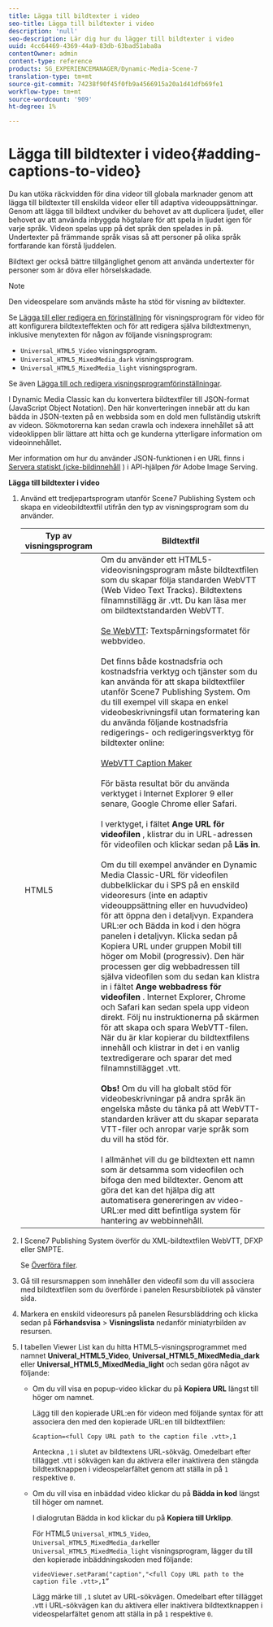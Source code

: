 ```yaml
---
title: Lägga till bildtexter i video
seo-title: Lägga till bildtexter i video
description: 'null'
seo-description: Lär dig hur du lägger till bildtexter i video
uuid: 4cc64469-4369-44a9-83db-63bad51aba8a
contentOwner: admin
content-type: reference
products: SG_EXPERIENCEMANAGER/Dynamic-Media-Scene-7
translation-type: tm+mt
source-git-commit: 74238f90f45f0fb9a4566915a20a1d41dfb69fe1
workflow-type: tm+mt
source-wordcount: '909'
ht-degree: 1%

---
```



# Lägga till bildtexter i video{#adding-captions-to-video}

Du kan utöka räckvidden för dina videor till globala marknader genom att lägga till bildtexter till enskilda videor eller till adaptiva videouppsättningar. Genom att lägga till bildtext undviker du behovet av att duplicera ljudet, eller behovet av att använda inbyggda högtalare för att spela in ljudet igen för varje språk. Videon spelas upp på det språk den spelades in på. Undertexter på främmande språk visas så att personer på olika språk fortfarande kan förstå ljuddelen.

Bildtext ger också bättre tillgänglighet genom att använda undertexter för personer som är döva eller hörselskadade.

>[!NOTE]
>
>Den videospelare som används måste ha stöd för visning av bildtexter.

Se [Lägga till eller redigera en förinställning](previewing-videos-video-viewer.md#adding_or_editing_a_video_viewer_preset) för visningsprogram för video för att konfigurera bildtexteffekten och för att redigera själva bildtextmenyn, inklusive menytexten för någon av följande visningsprogram:

* `Universal_HTML5_Video` visningsprogram.
* `Universal_HTML5_MixedMedia_dark` visningsprogram.
* `Universal_HTML5_MixedMedia_light` visningsprogram.

Se även [Lägga till och redigera visningsprogramförinställningar](application-setup.md#adding_and_editing_viewer_presets).

I Dynamic Media Classic kan du konvertera bildtextfiler till JSON-format (JavaScript Object Notation). Den här konverteringen innebär att du kan bädda in JSON-texten på en webbsida som en dold men fullständig utskrift av videon. Sökmotorerna kan sedan crawla och indexera innehållet så att videoklippen blir lättare att hitta och ge kunderna ytterligare information om videoinnehållet.

Mer information om hur du använder JSON-funktionen i en URL finns i [Servera statiskt (icke-bildinnehåll](https://docs.adobe.com/content/help/en/dynamic-media-developer-resources/image-serving-api/image-serving-api/c-serving-static-nonimage-contents.html) ) i API-hjälpen *för* Adobe Image Serving.

**Lägga till bildtexter i video**

1. Använd ett tredjepartsprogram utanför Scene7 Publishing System och skapa en videobildtextfil utifrån den typ av visningsprogram som du använder.

   | Typ av visningsprogram | Bildtextfil |
   |--- |--- |
   | HTML5 | Om du använder ett HTML5-videovisningsprogram måste bildtextfilen som du skapar följa standarden WebVTT (Web Video Text Tracks). Bildtextens filnamnstillägg är .vtt. Du kan läsa mer om bildtextstandarden WebVTT.<br><br>[Se WebVTT](https://dev.w3.org/html5/webvtt/): Textspårningsformatet för webbvideo. <br><br>Det finns både kostnadsfria och kostnadsfria verktyg och tjänster som du kan använda för att skapa bildtextfiler utanför Scene7 Publishing System. Om du till exempel vill skapa en enkel videobeskrivningsfil utan formatering kan du använda följande kostnadsfria redigerings- och redigeringsverktyg för bildtexter online: <br><br>[WebVTT Caption Maker](https://testdrive-archive.azurewebsites.net/Graphics/CaptionMaker/Default.html) <br><br>För bästa resultat bör du använda verktyget i Internet Explorer 9 eller senare, Google Chrome eller Safari. <br><br>I verktyget, i fältet <b>Ange URL för videofilen</b> , klistrar du in URL-adressen för videofilen och klickar sedan på <b>Läs in</b>. <br><br>Om du till exempel använder en Dynamic Media Classic-URL för videofilen dubbelklickar du i SPS på en enskild videoresurs (inte en adaptiv videouppsättning eller en huvudvideo) för att öppna den i detaljvyn. Expandera URL:er och Bädda in kod i den högra panelen i detaljvyn. Klicka sedan på Kopiera URL under gruppen Mobil till höger om Mobil (progressiv). Den här processen ger dig webbadressen till själva videofilen som du sedan kan klistra in i fältet <b>Ange webbadress för videofilen</b> . Internet Explorer, Chrome och Safari kan sedan spela upp videon direkt. Följ nu instruktionerna på skärmen för att skapa och spara WebVTT-filen. När du är klar kopierar du bildtextfilens innehåll och klistrar in det i en vanlig textredigerare och sparar det med filnamnstillägget .vtt. <br><br><b>Obs!</b> Om du vill ha globalt stöd för videobeskrivningar på andra språk än engelska måste du tänka på att WebVTT-standarden kräver att du skapar separata VTT-filer och anropar varje språk som du vill ha stöd för. <br><br>I allmänhet vill du ge bildtexten ett namn som är detsamma som videofilen och bifoga den med bildtexter. Genom att göra det kan det hjälpa dig att automatisera genereringen av video-URL:er med ditt befintliga system för hantering av webbinnehåll. |

1. I Scene7 Publishing System överför du XML-bildtextfilen WebVTT, DFXP eller SMPTE.

   Se [Överföra filer](uploading-files.md#uploading_files).

1. Gå till resursmappen som innehåller den videofil som du vill associera med bildtextfilen som du överförde i panelen Resursbibliotek på vänster sida.
1. Markera en enskild videoresurs på panelen Resursbläddring och klicka sedan på **Förhandsvisa** > **Visningslista** nedanför miniatyrbilden av resursen.
1. I tabellen Viewer List kan du hitta HTML5-visningsprogrammet med namnet **Univeral_HTML5_Video**, **Universal_HTML5_MixedMedia_dark** eller **Universal_HTML5_MixedMedia_light** och sedan göra något av följande:

   * Om du vill visa en popup-video klickar du på **Kopiera URL** längst till höger om namnet.

      Lägg till den kopierade URL:en för videon med följande syntax för att associera den med den kopierade URL:en till bildtextfilen:

      `&caption=<full Copy URL path to the caption file .vtt>,1`

      Anteckna `,1` i slutet av bildtextens URL-sökväg. Omedelbart efter tillägget .vtt i sökvägen kan du aktivera eller inaktivera den stängda bildtextknappen i videospelarfältet genom att ställa in på `1` respektive `0`.

   * Om du vill visa en inbäddad video klickar du på **Bädda in kod** längst till höger om namnet.

      I dialogrutan Bädda in kod klickar du på **Kopiera till Urklipp**.

      För HTML5 `Universal_HTML5_Video`, `Universal_HTML5_MixedMedia_dark`eller `Universal_HTML5_MixedMedia_light` visningsprogram, lägger du till den kopierade inbäddningskoden med följande:

      `videoViewer.setParam("caption","<full Copy URL path to the caption file .vtt>,1”`

      Lägg märke till `,1` slutet av URL-sökvägen. Omedelbart efter tillägget .vtt i URL-sökvägen kan du aktivera eller inaktivera bildtextknappen i videospelarfältet genom att ställa in på `1` respektive `0`.


